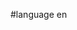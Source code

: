 #language en


<div style="overflow:auto;height:1px;">
[http://9lp-free-porn.info/03832095/index.html wet shaving products]
[http://9lp-free-porn.info/03832095/analysis-of-on-the-equality-of-the-sexes.html analysis of on the equality of the sexes]
[http://9lp-free-porn.info/15952398/index.html dominoes video]
[http://9lp-free-porn.info/15952398/incxest-stories-post.html incxest stories post]
[http://9lq-free-porn.info/69136614/index.html youth sexuality, melbourne]
[http://9lq-free-porn.info/69136614/vintage-wetlook.html vintage wetlook]
[http://9lq-free-porn.info/74696790/index.html pictrures of a moose]
[http://9lq-free-porn.info/74696790/free-voyuer-hardcore.html free voyuer hardcore]
[http://9lr-free-porn.info/16024404/index.html playboy playmates free thumbnail pics]
[http://9lr-free-porn.info/16024404/boy-scout-rank-pictures.html boy scout rank pictures]
[http://9lr-free-porn.info/20935036/index.html virgin blood pics]
[http://9lr-free-porn.info/20935036/couples-adult-movies.html couples adult movies]
[http://9ls-free-porn.info/13604655/index.html akito and shigure pictures]
[http://9ls-free-porn.info/13604655/reality-tv-girls-pictures.html reality tv girls pictures]
[http://9ls-free-porn.info/86051724/index.html show me r kelly sex tape]
[http://9ls-free-porn.info/86051724/sex-videogame.html sex videogame]
[http://9lt-free-porn.info/51334939/index.html index of movies death]
[http://9lt-free-porn.info/51334939/teenage-mutant-ninja-turtle-mask.html teenage mutant ninja turtle mask]
[http://9lt-free-porn.info/49946855/index.html seventeen magazine health]
[http://9lt-free-porn.info/49946855/britney-sears-nude.html britney sears nude]
[http://9lk-free-porn.info/49731189/index.html female domination male slave stories]
[http://9lk-free-porn.info/49731189/young-girls-that-suck-older-cock.html young girls that suck older cock]
[http://9lk-free-porn.info/72390958/index.html party for cheri dennis and young joc]
[http://9lk-free-porn.info/72390958/anime-babes-wallpapers.html anime babes wallpapers]
[http://9ll-free-porn.info/28452136/index.html adult painting for the sims2]
[http://9ll-free-porn.info/28452136/young-childmodel.html young childmodel]
[http://9ll-free-porn.info/59473801/index.html flat chested video]
[http://9ll-free-porn.info/59473801/are-gay-guys-natural-.html are gay guys natural?]
[http://9lm-free-porn.info/10239579/index.html a little less sixteen candles fall out boy]
[http://9lm-free-porn.info/10239579/adult-bicycle-info.html adult bicycle info]
[http://9lm-free-porn.info/77467655/index.html girl by the sea lyrics]
[http://9lm-free-porn.info/77467655/young-tender-pussy.html young tender pussy]
[http://9ln-free-porn.info/34752249/index.html michael jordan wings picute]
[http://9ln-free-porn.info/34752249/marines-rape-trial-ends.html marines rape trial ends]
[http://9ln-free-porn.info/20619466/index.html madison wisconsin baby donation]
[http://9ln-free-porn.info/20619466/jfk-video.html jfk video]
[http://9lo-free-porn.info/88660258/index.html teen curfew dekalb county georgia]
[http://9lo-free-porn.info/88660258/russian-adult-sites.html russian adult sites]
[http://9lo-free-porn.info/05121619/index.html baby bop gund]
[http://9lo-free-porn.info/05121619/columbia-south-carolina-video-production-services.html columbia south carolina video production services]
[http://9lp-free-porn.info/99649648/index.html zazamovies]
[http://9lp-free-porn.info/99649648/wet-earth.html wet earth]
[http://9lp-free-porn.info/95625953/index.html worlds human largest penis]
[http://9lp-free-porn.info/95625953/submisive-sex.html submisive sex]
[http://9lq-free-porn.info/72965432/index.html typical landcape pictures of jupiter]
[http://9lq-free-porn.info/72965432/you-tube-ladyboys-videos.html you tube ladyboys videos]
[http://9lq-free-porn.info/56335084/index.html spice jet air]
[http://9lq-free-porn.info/56335084/lisa-rand-pictures.html lisa rand pictures]
[http://9lr-free-porn.info/62393577/index.html titi fuck']
[http://9lr-free-porn.info/62393577/sex-models-girl.html sex models girl]
[http://9ls-free-porn.info/37191830/index.html free college sex blogs]
[http://9ls-free-porn.info/37191830/threeway-fucking.html threeway fucking]
[http://9lt-free-porn.info/70417702/index.html florida adult arcadeguide]
[http://9lt-free-porn.info/70417702/sexclub.html sexclub]
</div>
